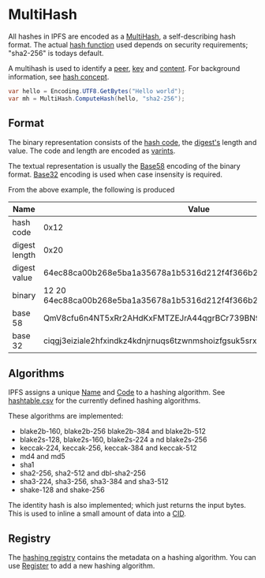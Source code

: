# MultiHash

All hashes in IPFS are encoded as a [MultiHash](xref:Ipfs.MultiHash), a self-describing hash format. 
The actual [hash function](#algorithms) used depends on security requirements; "sha2-256" is todays default.

A multihash is used to identify a [peer](xref:Ipfs.Peer), [key](xref:Ipfs.IKey) and [content](cid.md). 
For background information, see [hash concept](https://docs.ipfs.io/guides/concepts/hashes/).

```csharp
var hello = Encoding.UTF8.GetBytes("Hello world");
var mh = MultiHash.ComputeHash(hello, "sha2-256");
```

## Format

The binary representation consists of the [hash code](xref:Ipfs.MultiHash.Algorithm), the [digest's](xref:Ipfs.MultiHash.Digest) 
length and value. The code and length are encoded as [varints](varint.md).

The textual representation is usually the [Base58](xref:Ipfs.MultiHash.ToBase58*) encoding of the 
binary format. [Base32](xref:Ipfs.MultiHash.ToBase32*) encoding is used when case insensity is required.

From the above example, the following is produced

| Name | Value |
| ---- | ----- |
| hash code | 0x12 |
| digest length | 0x20 |
| digest value | 64ec88ca00b268e5ba1a35678a1b5316d212f4f366b2477232534a8aeca37f3c |
| binary | 12 20 64ec88ca00b268e5ba1a35678a1b5316d212f4f366b2477232534a8aeca37f3c |
| base 58 | QmV8cfu6n4NT5xRr2AHdKxFMTZEJrA44qgrBCr739BN9Wb |
| base 32 | ciqgj3eiziale2hfxindkz4kdnjrnuqs6tzwnmshoizfgsuk5srx6pa |

## Algorithms

IPFS assigns a unique [Name](xref:Ipfs.Registry.HashingAlgorithm.Name) and [Code](xref:Ipfs.Registry.HashingAlgorithm.Code) 
to a hashing algorithm. See [hashtable.csv](https://github.com/multiformats/multicodec/blob/master/table.csv") 
for the currently defined hashing algorithms.

These algorithms are implemented:

- blake2b-160, blake2b-256 blake2b-384 and blake2b-512
- blake2s-128, blake2s-160, blake2s-224 a nd blake2s-256
- keccak-224, keccak-256, keccak-384 and keccak-512
- md4 and md5
- sha1
- sha2-256, sha2-512 and dbl-sha2-256
- sha3-224, sha3-256, sha3-384 and sha3-512
- shake-128 and shake-256

The identity hash is also implemented; which just returns the input bytes. This is used to inline a small amount of 
data into a [CID](cid.md).

## Registry

The [hashing registry](xref:Ipfs.Registry.HashingAlgorithm) contains the metadata on a hashing algorithm.  You can use
[Register](xref:Ipfs.Registry.HashingAlgorithm.Register*) to add a new hashing algorithm.
